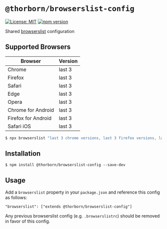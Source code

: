 # `@thorborn/browserslist-config`

[![License: MIT](https://img.shields.io/badge/License-MIT-green.svg)](../../LICENSE.md) [![npm version](https://badge.fury.io/js/@thorborn%2Fbrowserslist-config.svg)](https://badge.fury.io/js/@thorborn%2Fbrowserslist-config)

Shared [browserslist](https://github.com/browserslist/browserslist) configuration

## Supported Browsers

| Browser             | Version |
| ------------------- | ------- |
| Chrome              | last 3  |
| Firefox             | last 3  |
| Safari              | last 3  |
| Edge                | last 3  |
| Opera               | last 3  |
| Chrome for Android  | last 3  |
| Firefox for Android | last 3  |
| Safari iOS          | last 3  |

```bash
$ npx browserslist "last 3 chrome versions, last 3 firefox versions, last 3 safari major versions, last 3 edge versions, last 3 opera versions, last 3 chromeandroid versions, last 3 firefoxandroid versions, last 3 ios major versions"
```

## Installation

```shell
$ npm install @thorborn/browserslist-config --save-dev
```

## Usage

Add a `browserslist` property in your `package.json` and reference this config as follows:

```
"browserslist": ["extends @thorborn/browserslist-config"]
```

Any previous browserslist config (e.g. `.browserslistrc`) should be removed in favor of this config.
